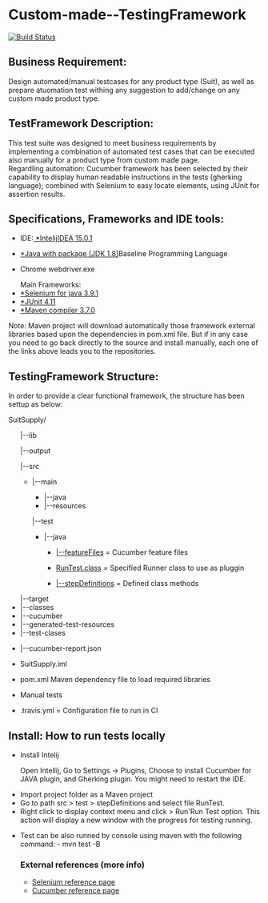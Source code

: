# Custom-made--TestingFramework
[![Build Status](https://travis-ci.org/aisabel/Testing-CCI.svg?branch=master)](https://travis-ci.org/aisabel/Testing-CCI)

<h2>Business Requirement:</h2>
<p align="justified">Design automated/manual testcases for any product type (Suit), as well as prepare atuomation test withing any suggestion to add/change on any custom made product type.</br>								
</p>

<h2>TestFramework Description:</h2>
<p align="justified">This test suite was designed to meet business requirements by implementing a combination of automated test cases that can be executed also manually for a product type from custom made page.</br>
Regardling automation: Cucumber framework has been selected by their capability to display human readable instructions in the tests (gherking language); combined with Selenium to easy locate elements, using JUnit for assertion results.</p>

<h2>Specifications, Frameworks and IDE tools:</h2>
<ul><li>IDE:<a href="https://www.jetbrains.com/idea/download/#section=windows"> *IntelijIDEA 15.0.1</a></li></ul>
<ul><li><a href="http://www.oracle.com/technetwork/java/javase/downloads/jdk8-downloads-2133151.html"> *Java with package (JDK 1.8)</a>Baseline Programming Language</li></ul>
<ul><li>Chrome webdriver.exe</li></ul>
<ul>Main Frameworks:
  <li><a href="https://mvnrepository.com/artifact/info.cukes/cucumber-java>*Cucumber framework 3.0.1</a></li>
  <li><a href="http://selenium-release.storage.googleapis.com/3.9.1/selenium-java-3.9.1.zip">*Selenium for java 3.9.1</a></li>
  <li><a href="https://mvnrepository.com/artifact/junit/junit">*JUnit 4.11 </a></li>
  <li><a href="https://mvnrepository.com/artifact/org.apache.maven.plugins/maven-compiler-plugin">*Maven compiler 3.7.0</a></li>
</ul>
    
<p>Note: Maven project will download automatically those framework external libraries based upon the dependencies in pom.xml file. But if in any case you need to go back directly to the source and install manually, each one of the links above leads you to the repositories.</p>

<h2>TestingFramework Structure:</h2>
In order to provide a clear functional framework, the structure has been settup as below:

SuitSupply/
<ul>|--lib</ul>
<ul>|--output</ul>
</ul>
<ul>|--src
  <ul>
    <li>|--main</li>
    <ul>
      <li>|--java</li>
      <li>|--resources</li>
    </ul>
  </ul>
    <ul>|--test
      <ul>
        <li>|--java</li>
            <ul>
              <li><a href="https://github.com/aisabel/SuitSupply/tree/master/SuitSupply/src/test/java/featureFiles">|--featureFiles</a> = Cucumber feature files</li></ul>
              <ul><li><a href="https://github.com/aisabel/SuitSupply/blob/master/SuitSupply/src/test/java/stepDefinitions/RunTest.java">RunTest.class</a> = Specified Runner class to use as pluggin</a></li></ul>
              <ul><li><a href="https://github.com/aisabel/SuitSupply/tree/master/SuitSupply/src/test/java/stepDefinitions">|--stepDefinitions</a> = Defined class methods</li></ul>
            </ul>
      </ul>
    </ul>
  </ul>
<ul>|--target
  <li>|--classes</li>
  <li>|--cucumber</li>
  <li>|--generated-test-resources</li>
  <li>|--test-clases</li>
</ul>
<ul><li>|--cucumber-report.json</li></ul>
<ul><li>SuitSupply.iml</li></ul>
<ul><li>pom.xml Maven dependency file to load required libraries</li></ul>
<ul><li>Manual tests</li></ul>
<ul><li>.travis.yml = Configuration file to run in CI</li></ul>


<h2>Install: How to run tests locally </h2>
<ul>
  <li>Install Intelij </li>
  <p>Open Intellij, Go to Settings -> Plugins,  Choose to install Cucumber for JAVA plugin, and Gherking plugin. You might need to restart the IDE.</p>
  <li>Import project folder as a Maven project</li>
  <li>Go to path src > test > stepDefinitions and select file RunTest. </li>
  <li>Right click to display context menu and click > Run'Run Test option. This action will display a new window with the progress for testing running.</li>
 </ul>
 
 <ul><li>Test can be also runned by console using maven with the following command: - mvn test -B</ili</ul>


<h3>External references (more info)</h3>
<ul>
  <li><a href="http://docs.seleniumhq.org/projects/webdriver/">Selenium reference page</a></li>
  <li><a href="https://cucumber.io">Cucumber reference page</a></li>
</ul>
